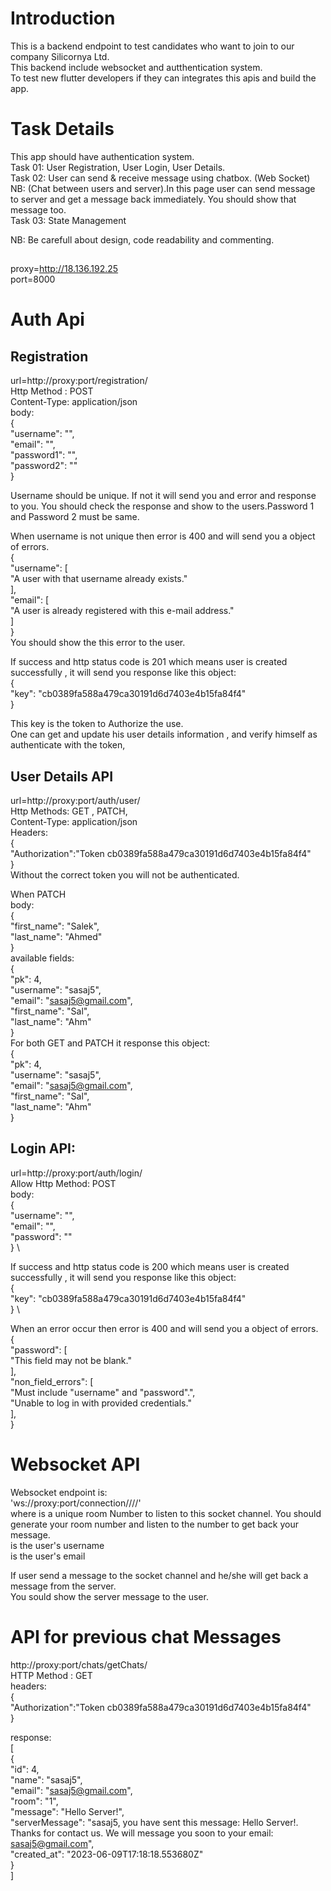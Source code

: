 # Introduction
This is a backend endpoint to test candidates who want to join to our company Silicornya Ltd. \
This backend include websocket and autthentication system. \
To test new flutter developers if they can integrates this apis and build the app.

# Task Details
This app should have authentication system. \
Task 01: User Registration, User Login, User Details. \
Task 02: User can send & receive message using chatbox. (Web Socket) \
NB: (Chat between users and server).In this page user can send message to server and get a message back immediately. You should show that message too.  \
Task 03: State Management

NB: Be carefull about design, code readability and commenting.

##
proxy=http://18.136.192.25 \
port=8000 
# Auth Api
## Registration
url=http://proxy:port/registration/ \
Http Method : POST \
Content-Type: application/json \
body: \
{ \
    "username": "", \
    "email": "", \
    "password1": "", \
    "password2": "" \
} 

Username should be unique. If not it will send you and error and response to you. You should check the response and show to the users.Password 1 and Password 2 must be same.

When username is not unique then error is 400 and will send you a object of errors. \
{ \
    "username": [ \
        "A user with that username already exists." \
    ], \
    "email": [ \
        "A user is already registered with this e-mail address." \
    ] \
} \
You should show the this error to the user. 

If success and http status code is 201 which means user is created successfully , it will send you response like this object: \
{ \
    "key": "cb0389fa588a479ca30191d6d7403e4b15fa84f4" \
} 

This key is the token to Authorize the use. \
One can get and update his user details information , and verify himself as authenticate with the token,

## User Details API
url=http://proxy:port/auth/user/ \
Http Methods: GET , PATCH, \
Content-Type: application/json \
Headers: \
{ \
    "Authorization":"Token cb0389fa588a479ca30191d6d7403e4b15fa84f4" \
} \
Without the correct token you will not be authenticated.

When PATCH \
body: \
{ \
    "first_name": "Salek",  \
    "last_name": "Ahmed" \
} \
available fields: \
{ \
    "pk": 4, \
    "username": "sasaj5", \
    "email": "sasaj5@gmail.com", \
    "first_name": "Sal", \
    "last_name": "Ahm" \
} \
For both GET and PATCH it response this object: \
{ \
    "pk": 4, \
    "username": "sasaj5", \
    "email": "sasaj5@gmail.com", \
    "first_name": "Sal",  \
    "last_name": "Ahm" \
} 

## Login API:

url=http://proxy:port/auth/login/ \
Allow Http Method: POST \
body: \
{ \
    "username": "", \
    "email": "", \
    "password": "" \
} \


If success and http status code is 200 which means user is created successfully , it will send you response like this object: \
{ \
    "key": "cb0389fa588a479ca30191d6d7403e4b15fa84f4" \
} \

When an error occur then error is 400 and will send you a object of errors. \
{ \
    "password": [ \
        "This field may not be blank." \
    ], \
     "non_field_errors": [ \
        "Must include \"username\" and \"password\".", \
         "Unable to log in with provided credentials." \
    ], \
} 

# Websocket API

Websocket endpoint is: \
'ws://proxy:port/connection/<room>/<name>/<email>/' \
where <room> is a unique room Number to listen to this socket channel. You should generate your room number and listen to the number to get back your message. \
<name> is the user's username \
<email> is the user's email 

If user send a message to the socket channel and he/she will get back a message from the server. \
You sould show the server message to the user. 


# API for previous chat Messages
http://proxy:port/chats/getChats/ \
HTTP Method : GET \
headers: \
{ \
    "Authorization":"Token cb0389fa588a479ca30191d6d7403e4b15fa84f4" \
} 

response: \
[ \
    { \
        "id": 4, \
        "name": "sasaj5", \
        "email": "sasaj5@gmail.com", \
        "room": "1", \
        "message": "Hello Server!", \
        "serverMessage": "sasaj5, you have sent this message: Hello Server!. Thanks for contact us. We will message you soon to your email: sasaj5@gmail.com", \
        "created_at": "2023-06-09T17:18:18.553680Z" \
    } \
] 
